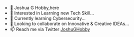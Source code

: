 - 👋 Joshua G Hobby,here
- 👀 Interested in  Learning new Tech Skill...
- 🌱 Currently learning Cybersecurity...
- 💞️ Looking to collaborate on Innovative & Creative IDEAs...
- 📫 Reach me via Twitter <a href="https://twitter.com/JoshuaGHobby/">JoshuGHobby</a>

<!---
Joshuahobby/Joshuahobby is a ✨ special ✨ repository because its `README.md` (this file) appears on your GitHub profile.
You can click the Preview link to take a look at your changes.
--->

